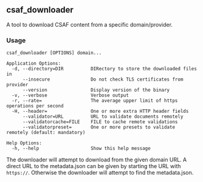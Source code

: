 ## csaf_downloader
A tool to download CSAF content from a specific domain/provider.

### Usage

```
csaf_downloader [OPTIONS] domain...

Application Options:
  -d, --directory=DIR          DIRectory to store the downloaded files in
      --insecure               Do not check TLS certificates from provider
      --version                Display version of the binary
  -v, --verbose                Verbose output
  -r, --rate=                  The average upper limit of https operations per second
  -H, --header=                One or more extra HTTP header fields
      --validator=URL          URL to validate documents remotely
      --validatorcache=FILE    FILE to cache remote validations
      --validatorpreset=       One or more presets to validate remotely (default: mandatory)

Help Options:
  -h, --help                   Show this help message
```

The downloader will attempt to download from the given domain URL. 
A direct URL to the metadata.json can be given by starting the URL with
`https://`. Otherwise the downloader will attempt to find the metadata.json.
